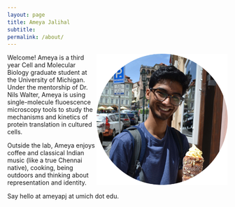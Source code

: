 ```yaml
---
layout: page
title: Ameya Jalihal
subtitle:  
permalink: /about/
---
```


<img align="right" width="300" height="300" src="/Images/trdlnik_cropped.jpg">

Welcome! Ameya is a third year Cell and Molecular Biology graduate student at the University of Michigan. Under the mentorship of Dr. Nils Walter, Ameya is using single-molecule fluoescence microscopy tools to study the mechanisms and kinetics of protein translation in cultured cells.

Outside the lab, Ameya enjoys coffee and classical Indian music (like a true Chennai native), cooking, being outdoors and thinking about representation and identity.

Say hello at ameyapj at umich dot edu.
